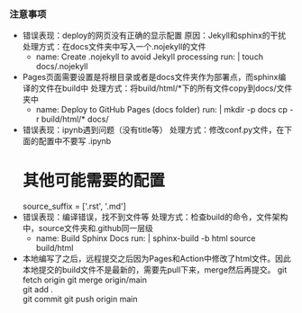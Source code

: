 ### 注意事项
* 错误表现：deploy的网页没有正确的显示配置
    原因：Jekyll和sphinx的干扰
    处理方式：在docs文件夹中写入一个.nojekyll的文件
    - name: Create .nojekyll to avoid Jekyll processing
        run: |
          touch docs/.nojekyll
* Pages页面需要设置是将根目录或者是docs文件夹作为部署点，而sphinx编译的文件在build中
    处理方式：将build/html/*下的所有文件copy到docs/文件夹中
    - name: Deploy to GitHub Pages (docs folder)
        run: |
          mkdir -p docs
          cp -r build/html/* docs/
* 错误表现：ipynb遇到问题（没有title等）
    处理方式：修改conf.py文件，在下面的配置中不要写 .ipynb
    # 其他可能需要的配置
    source_suffix = ['.rst', '.md']
* 错误表现：编译错误，找不到文件等
    处理方式：检查build的命令，文件架构中，source文件夹和.github同一层级
    - name: Build Sphinx Docs
        run: |
          sphinx-build -b html source build/html
* 本地编写了之后，远程提交之后因为Pages和Action中修改了html文件。因此本地提交的build文件不是最新的，需要先pull下来，merge然后再提交。
git fetch origin 
git merge origin/main  
git add .                 
git commit
git push origin main  